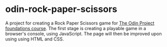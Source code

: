 # odin-rock-paper-scissors

A project for creating a Rock Paper Scissors game for [The Odin Project foundations course](https://www.theodinproject.com/paths/foundations/courses/foundations). The first stage is creating a playable game in a browser's console, using JavaScript. The page will then be improved upon using using HTML and CSS.
